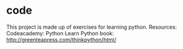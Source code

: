 code
====
This project is made up of exercises for learning python. 
Resources: 
Codeacademy: Python
Learn Python book: http://greenteapress.com/thinkpython/html/
